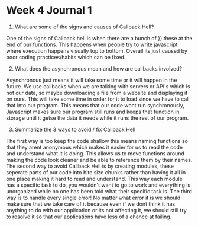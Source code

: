 # Week 4 Journal 1

1. What are some of the signs and causes of Callback Hell?

One of the signs of Callback hell is when there are a bunch of }) these at the end of our functions. This happens when people try to write javascript where execution happens visually top to bottom. Overall its just caused by poor coding practices/habits which can be fixed. 

2. What does the asynchronous mean and how are callbacks involved?

Asynchronous just means it will take some time or it will happen in the future. We use callbacks when we are talking with servers or API's which is not our data, so maybe downloading a file from a website and displaying it on ours. This will take some time in order for it to load since we have to call that into our program. This means that our code wont run synchronously, Javascript makes sure our program still runs and keeps that function in storage until it getse the data it needs while it runs the rest of our program. 

3. Summarize the 3 ways to avoid / fix Callback Hell

The first way is too keep the code shallow this means naming functions so that they arent anonymous which makes it easier for us to read the code and understand what it is doing. This allows us to move functions around making the code look cleaner and be able to reference them by their names. The second way to avoid Callback Hell is by creating modules, these seperate parts of our code into bite size chunks rather than having it all in one place making it hard to read and understand. This way each module has a specific task to do, you wouldn't want to go to work and everything is unorganized while no one has been told what their specific task is. The third way is to handle every single error! No matter what error it is we should make sure that we take care of it because even if we dont think it has anything to do with our application or its not affecting it, we should still try to resolve it so that our applications have less of a chance at failing. 

